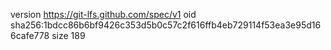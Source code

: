 version https://git-lfs.github.com/spec/v1
oid sha256:1bdcc86b6bf9426c353d5b0c57c2f616ffb4eb729114f53ea3e95d166cafe778
size 189
